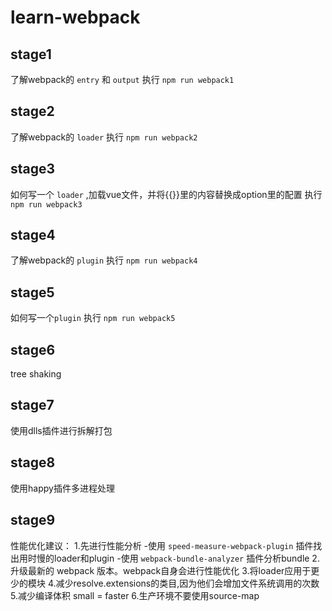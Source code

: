 # learn-webpack
## stage1
了解webpack的 `entry` 和 `output`
执行 `npm run webpack1`
## stage2
了解webpack的 `loader`
执行 `npm run webpack2`
## stage3
如何写一个 `loader` ,加载vue文件，并将{{}}里的内容替换成option里的配置
执行 `npm run webpack3`
## stage4
了解webpack的 `plugin`
执行 `npm run webpack4`
## stage5
如何写一个`plugin`
执行 `npm run webpack5`
## stage6
tree shaking
## stage7
使用dlls插件进行拆解打包
## stage8
使用happy插件多进程处理
## stage9
性能优化建议：
1.先进行性能分析
-使用 `speed-measure-webpack-plugin` 插件找出用时慢的loader和plugin
-使用 `webpack-bundle-analyzer` 插件分析bundle
2.升级最新的 webpack 版本。webpack自身会进行性能优化
3.将loader应用于更少的模块
4.减少resolve.extensions的类目,因为他们会增加文件系统调用的次数
5.减少编译体积 small = faster
6.生产环境不要使用source-map
